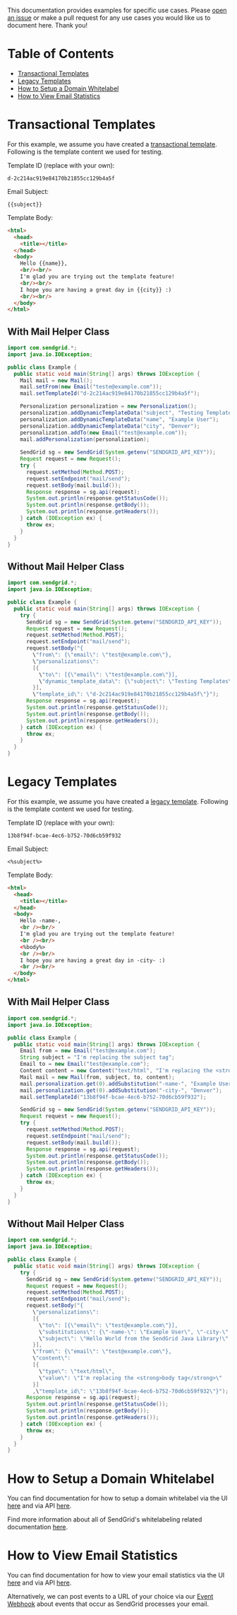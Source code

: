 This documentation provides examples for specific use cases. Please [open an issue](https://github.com/sendgrid/sendgrid-java/issues) or make a pull request for any use cases you would like us to document here. Thank you!

# Table of Contents

* [Transactional Templates](#transactional-templates)
* [Legacy Templates](#legacy-templates)
* [How to Setup a Domain Whitelabel](#domain-whitelabel)
* [How to View Email Statistics](#email-stats)

<a name="transactional-templates"></a>
# Transactional Templates

For this example, we assume you have created a [transactional template](https://sendgrid.com/docs/User_Guide/Transactional_Templates/index.html). Following is the template content we used for testing.

Template ID (replace with your own):

```text
d-2c214ac919e84170b21855cc129b4a5f
```
Email Subject:

```text
{{subject}}
```
Template Body:

```html
<html>
  <head>
    <title></title>
  </head>
  <body>
    Hello {{name}},
    <br/><br/>
    I'm glad you are trying out the template feature!
    <br/><br/>
    I hope you are having a great day in {{city}} :)
    <br/><br/>
  </body>
</html>
```

## With Mail Helper Class

```java
import com.sendgrid.*;
import java.io.IOException;

public class Example {
  public static void main(String[] args) throws IOException {
    Mail mail = new Mail();
    mail.setFrom(new Email("teste@example.com"));
    mail.setTemplateId("d-2c214ac919e84170b21855cc129b4a5f");

    Personalization personalization = new Personalization();
    personalization.addDynamicTemplateData("subject", "Testing Templates");
    personalization.addDynamicTemplateData("name", "Example User");
    personalization.addDynamicTemplateData("city", "Denver");
    personalization.addTo(new Email("test@example.com"));
    mail.addPersonalization(personalization);
            
    SendGrid sg = new SendGrid(System.getenv("SENDGRID_API_KEY"));
    Request request = new Request();
    try {
      request.setMethod(Method.POST);
      request.setEndpoint("mail/send");
      request.setBody(mail.build());
      Response response = sg.api(request);
      System.out.println(response.getStatusCode());
      System.out.println(response.getBody());
      System.out.println(response.getHeaders());
    } catch (IOException ex) {
      throw ex;
    }
  }
}
```

## Without Mail Helper Class

```java
import com.sendgrid.*;
import java.io.IOException;

public class Example {
  public static void main(String[] args) throws IOException {
    try {
      SendGrid sg = new SendGrid(System.getenv("SENDGRID_API_KEY"));
      Request request = new Request();
      request.setMethod(Method.POST);
      request.setEndpoint("mail/send");
      request.setBody("{
        \"from\": {\"email\": \"test@example.com\"},
        \"personalizations\":
        [{
          \"to\": [{\"email\": \"test@example.com\"}],
          \"dynamic_template_data\": {\"subject\": \"Testing Templates\",\"name\": \"Example User\", \"city\": \"Denver\"}
        }],
        \"template_id\": \"d-2c214ac919e84170b21855cc129b4a5f\"}");
      Response response = sg.api(request);
      System.out.println(response.getStatusCode());
      System.out.println(response.getBody());
      System.out.println(response.getHeaders());
    } catch (IOException ex) {
      throw ex;
    }
  }
}
```

<a name="legacy-templates"></a>
# Legacy Templates

For this example, we assume you have created a [legacy template](https://sendgrid.com/docs/User_Guide/Transactional_Templates/index.html). Following is the template content we used for testing.

Template ID (replace with your own):

```text
13b8f94f-bcae-4ec6-b752-70d6cb59f932
```

Email Subject:

```text
<%subject%>
```

Template Body:

```html
<html>
  <head>
    <title></title>
  </head>
  <body>
    Hello -name-,
    <br /><br/>
    I'm glad you are trying out the template feature!
    <br /><br/>
    <%body%>
    <br /><br/>
    I hope you are having a great day in -city- :)
    <br /><br/>
  </body>
</html>
```

## With Mail Helper Class

```java
import com.sendgrid.*;
import java.io.IOException;

public class Example {
  public static void main(String[] args) throws IOException {
    Email from = new Email("test@example.com");
    String subject = "I'm replacing the subject tag";
    Email to = new Email("test@example.com");
    Content content = new Content("text/html", "I'm replacing the <strong>body tag</strong>");
    Mail mail = new Mail(from, subject, to, content);
    mail.personalization.get(0).addSubstitution("-name-", "Example User");
    mail.personalization.get(0).addSubstitution("-city-", "Denver");
    mail.setTemplateId("13b8f94f-bcae-4ec6-b752-70d6cb59f932");

    SendGrid sg = new SendGrid(System.getenv("SENDGRID_API_KEY"));
    Request request = new Request();
    try {
      request.setMethod(Method.POST);
      request.setEndpoint("mail/send");
      request.setBody(mail.build());
      Response response = sg.api(request);
      System.out.println(response.getStatusCode());
      System.out.println(response.getBody());
      System.out.println(response.getHeaders());
    } catch (IOException ex) {
      throw ex;
    }
  }
}
```

## Without Mail Helper Class

```java
import com.sendgrid.*;
import java.io.IOException;

public class Example {
  public static void main(String[] args) throws IOException {
    try {
      SendGrid sg = new SendGrid(System.getenv("SENDGRID_API_KEY"));
      Request request = new Request();
      request.setMethod(Method.POST);
      request.setEndpoint("mail/send");
      request.setBody("{
        \"personalizations\":
        [{
          \"to\": [{\"email\": \"test@example.com\"}],
          \"substitutions\": {\"-name-\": \"Example User\", \"-city-\": \"Denver\"},
          \"subject\": \"Hello World from the SendGrid Java Library!\"
        }],
        \"from\": {\"email\": \"test@example.com\"},
        \"content\":
        [{
          \"type\": \"text/html\",
          \"value\": \"I'm replacing the <strong>body tag</strong>\"
        }]
        ,\"template_id\": \"13b8f94f-bcae-4ec6-b752-70d6cb59f932\"}");
      Response response = sg.api(request);
      System.out.println(response.getStatusCode());
      System.out.println(response.getBody());
      System.out.println(response.getHeaders());
    } catch (IOException ex) {
      throw ex;
    }
  }
}
```

<a name="domain-whitelabel"></a>
# How to Setup a Domain Whitelabel

You can find documentation for how to setup a domain whitelabel via the UI [here](https://sendgrid.com/docs/Classroom/Basics/Whitelabel/setup_domain_whitelabel.html) and via API [here](https://github.com/sendgrid/sendgrid-java/blob/master/USAGE.md#whitelabel).

Find more information about all of SendGrid's whitelabeling related documentation [here](https://sendgrid.com/docs/Classroom/Basics/Whitelabel/index.html).

<a name="email-stats"></a>
# How to View Email Statistics

You can find documentation for how to view your email statistics via the UI [here](https://app.sendgrid.com/statistics) and via API [here](https://github.com/sendgrid/sendgrid-java/blob/master/USAGE.md#stats).

Alternatively, we can post events to a URL of your choice via our [Event Webhook](https://sendgrid.com/docs/API_Reference/Webhooks/event.html) about events that occur as SendGrid processes your email.

